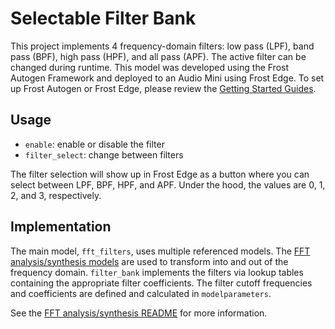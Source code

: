 # Selectable Filter Bank
This project implements 4 frequency-domain filters: low pass (LPF), band pass (BPF), high pass (HPF), and all pass (APF). The active filter can be changed during runtime. This model was developed using the Frost Autogen Framework and deployed to an Audio Mini using Frost Edge. To set up Frost Autogen or Frost Edge, please review the [Getting Started Guides](https://github.com/fpga-open-speech-tools/docs/tree/master/getting_started). 

## Usage
- `enable`: enable or disable the filter
- `filter_select`: change between filters

The filter selection will show up in Frost Edge as a button where you can select between LPF, BPF, HPF, and APF. Under the hood, the values are 0, 1, 2, and 3, respectively. 

## Implementation
The main model, `fft_filters`, uses multiple referenced models. The [FFT analysis/synthesis models](../fast_fourier_transform) are used to transform into and out of the frequency domain. `filter_bank` implements the filters via lookup tables containing the appropriate filter coefficients. The filter cutoff frequencies and coefficients are defined and calculated in `modelparameters`.

See the [FFT analysis/synthesis README](../fast_fourier_transform/README.md) for more information.